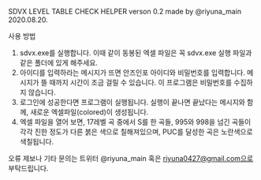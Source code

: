 SDVX LEVEL TABLE CHECK HELPER
verson 0.2 made by @riyuna_main
2020.08.20.

사용 방법
1. sdvx.exe를 실행합니다. 이때 같이 동봉된 엑셀 파일은 꼭 sdvx.exe 실행 파일과 같은 폴더에 있게 해주세요.
2. 아이디를 입력하라는 메시지가 뜨면 안즈인포 아이디와 비밀번호를 입력합니다. 메시지가 뜰 때까지 시간이 조금 걸릴 수 있습니다. 이 프로그램은 비밀번호를 수집하지 않습니다.
3. 로그인에 성공한다면 프로그램이 실행됩니다. 실행이 끝나면 끝났다는 메시지와 함께, 새로운 엑셀파일(colored)이 생성됩니다.
4. 엑셀 파일을 열어 보면, 17레벨 곡 중에서 S를 한 곡들, 995와 998을 넘긴 곡들이 각각 진한 정도가 다른 붉은 색으로 칠해져있으며, PUC를 달성한 곡은 노란색으로 색칠됩니다.

오류 제보나 기타 문의는 트위터 @riyuna_main 혹은 riyuna0427@gmail.com으로 부탁드립니다.